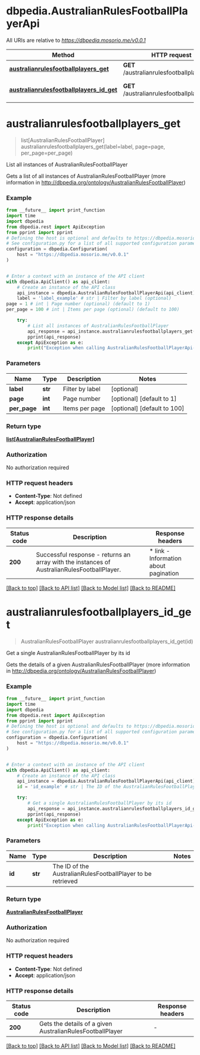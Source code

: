 # dbpedia.AustralianRulesFootballPlayerApi

All URIs are relative to *https://dbpedia.mosorio.me/v0.0.1*

Method | HTTP request | Description
------------- | ------------- | -------------
[**australianrulesfootballplayers_get**](AustralianRulesFootballPlayerApi.md#australianrulesfootballplayers_get) | **GET** /australianrulesfootballplayers | List all instances of AustralianRulesFootballPlayer
[**australianrulesfootballplayers_id_get**](AustralianRulesFootballPlayerApi.md#australianrulesfootballplayers_id_get) | **GET** /australianrulesfootballplayers/{id} | Get a single AustralianRulesFootballPlayer by its id


# **australianrulesfootballplayers_get**
> list[AustralianRulesFootballPlayer] australianrulesfootballplayers_get(label=label, page=page, per_page=per_page)

List all instances of AustralianRulesFootballPlayer

Gets a list of all instances of AustralianRulesFootballPlayer (more information in http://dbpedia.org/ontology/AustralianRulesFootballPlayer)

### Example

```python
from __future__ import print_function
import time
import dbpedia
from dbpedia.rest import ApiException
from pprint import pprint
# Defining the host is optional and defaults to https://dbpedia.mosorio.me/v0.0.1
# See configuration.py for a list of all supported configuration parameters.
configuration = dbpedia.Configuration(
    host = "https://dbpedia.mosorio.me/v0.0.1"
)


# Enter a context with an instance of the API client
with dbpedia.ApiClient() as api_client:
    # Create an instance of the API class
    api_instance = dbpedia.AustralianRulesFootballPlayerApi(api_client)
    label = 'label_example' # str | Filter by label (optional)
page = 1 # int | Page number (optional) (default to 1)
per_page = 100 # int | Items per page (optional) (default to 100)

    try:
        # List all instances of AustralianRulesFootballPlayer
        api_response = api_instance.australianrulesfootballplayers_get(label=label, page=page, per_page=per_page)
        pprint(api_response)
    except ApiException as e:
        print("Exception when calling AustralianRulesFootballPlayerApi->australianrulesfootballplayers_get: %s\n" % e)
```

### Parameters

Name | Type | Description  | Notes
------------- | ------------- | ------------- | -------------
 **label** | **str**| Filter by label | [optional] 
 **page** | **int**| Page number | [optional] [default to 1]
 **per_page** | **int**| Items per page | [optional] [default to 100]

### Return type

[**list[AustralianRulesFootballPlayer]**](AustralianRulesFootballPlayer.md)

### Authorization

No authorization required

### HTTP request headers

 - **Content-Type**: Not defined
 - **Accept**: application/json

### HTTP response details
| Status code | Description | Response headers |
|-------------|-------------|------------------|
**200** | Successful response - returns an array with the instances of AustralianRulesFootballPlayer. |  * link - Information about pagination <br>  |

[[Back to top]](#) [[Back to API list]](../README.md#documentation-for-api-endpoints) [[Back to Model list]](../README.md#documentation-for-models) [[Back to README]](../README.md)

# **australianrulesfootballplayers_id_get**
> AustralianRulesFootballPlayer australianrulesfootballplayers_id_get(id)

Get a single AustralianRulesFootballPlayer by its id

Gets the details of a given AustralianRulesFootballPlayer (more information in http://dbpedia.org/ontology/AustralianRulesFootballPlayer)

### Example

```python
from __future__ import print_function
import time
import dbpedia
from dbpedia.rest import ApiException
from pprint import pprint
# Defining the host is optional and defaults to https://dbpedia.mosorio.me/v0.0.1
# See configuration.py for a list of all supported configuration parameters.
configuration = dbpedia.Configuration(
    host = "https://dbpedia.mosorio.me/v0.0.1"
)


# Enter a context with an instance of the API client
with dbpedia.ApiClient() as api_client:
    # Create an instance of the API class
    api_instance = dbpedia.AustralianRulesFootballPlayerApi(api_client)
    id = 'id_example' # str | The ID of the AustralianRulesFootballPlayer to be retrieved

    try:
        # Get a single AustralianRulesFootballPlayer by its id
        api_response = api_instance.australianrulesfootballplayers_id_get(id)
        pprint(api_response)
    except ApiException as e:
        print("Exception when calling AustralianRulesFootballPlayerApi->australianrulesfootballplayers_id_get: %s\n" % e)
```

### Parameters

Name | Type | Description  | Notes
------------- | ------------- | ------------- | -------------
 **id** | **str**| The ID of the AustralianRulesFootballPlayer to be retrieved | 

### Return type

[**AustralianRulesFootballPlayer**](AustralianRulesFootballPlayer.md)

### Authorization

No authorization required

### HTTP request headers

 - **Content-Type**: Not defined
 - **Accept**: application/json

### HTTP response details
| Status code | Description | Response headers |
|-------------|-------------|------------------|
**200** | Gets the details of a given AustralianRulesFootballPlayer |  -  |

[[Back to top]](#) [[Back to API list]](../README.md#documentation-for-api-endpoints) [[Back to Model list]](../README.md#documentation-for-models) [[Back to README]](../README.md)


